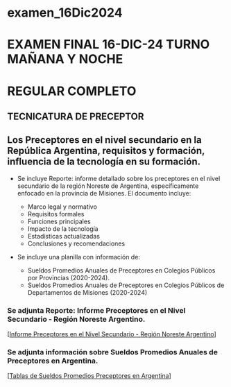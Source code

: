 # examen_16Dic2024
 # EXAMEN FINAL 16-DIC-24 TURNO MAÑANA Y NOCHE
   # REGULAR COMPLETO
   ## TECNICATURA DE PRECEPTOR
   
   ## Los Preceptores en el nivel secundario en la República Argentina, requisitos y formación, influencia de la tecnología en su formación.

   * Se incluye Reporte: informe detallado sobre los preceptores en el nivel secundario de la región Noreste de Argentina, específicamente enfocado en la provincia de Misiones. El documento incluye:
     - Marco legal y normativo
     - Requisitos formales
     - Funciones principales
     - Impacto de la tecnología
     - Estadísticas actualizadas
     - Conclusiones y recomendaciones
   
   * Se incluye una planilla con información de:
     - Sueldos Promedios Anuales de Preceptores en Colegios Públicos por Provincias (2020-2024).
     - Sueldos Promedios Anuales de Preceptores en Colegios Públicos de Departamentos de Misiones (2020-2024)
   
   ### Se adjunta Reporte: Informe Preceptores en el Nivel Secundario - Región Noreste Argentino.
   [[Informe Preceptores en el Nivel Secundario - Región Noreste Argentino](https://docs.google.com/document/d/1x0_16_UuhGo9ROjVi0yaqPXwocNRUaTR3aXif8od3eI/edit?usp=sharing)]
   
   ### Se adjunta información sobre Sueldos Promedios Anuales de Preceptores en Argentina.
   [[Tablas de Sueldos Promedios Preceptores en Argentina](https://docs.google.com/spreadsheets/d/16drWQjfizMeZ6_UR3-SK_k8qjr1-qFz3H9HvpN9rvis/edit?usp=sharing)]
